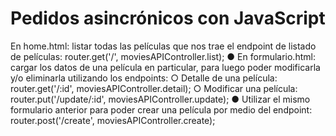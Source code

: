 # Pedidos asincrónicos con JavaScript

En home.html: listar todas las películas que nos trae el endpoint de listado de
películas: router.get('/', moviesAPIController.list);
● En formulario.html: cargar los datos de una película en particular, para luego
poder modificarla y/o eliminarla utilizando los endpoints:
○ Detalle de una película: router.get('/:id', moviesAPIController.detail);
○ Modificar una película: router.put('/update/:id', moviesAPIController.update);
● Utilizar el mismo formulario anterior para poder crear una película por medio del
endpoint: router.post('/create', moviesAPIController.create);